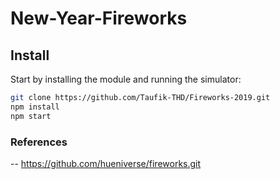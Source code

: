 # New-Year-Fireworks

## Install

Start by installing the module and running the simulator:

```bash
git clone https://github.com/Taufik-THD/Fireworks-2019.git
npm install
npm start
```

### References
  -- https://github.com/hueniverse/fireworks.git
